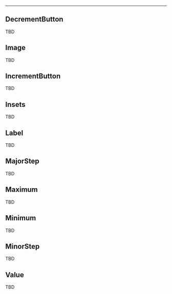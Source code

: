 ___

## DecrementButton

TBD

## Image

TBD

## IncrementButton

TBD

## Insets

TBD

## Label

TBD

## MajorStep

TBD

## Maximum

TBD

## Minimum

TBD

## MinorStep

TBD

## Value

TBD